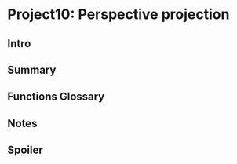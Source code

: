 # Project10: Perspective projection

## Intro

## Summary

## Functions Glossary

## Notes

## Spoiler
